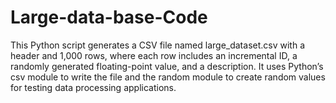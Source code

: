 # Large-data-base-Code
This Python script generates a CSV file named large_dataset.csv with a header and 1,000 rows, where each row includes an incremental ID, a randomly generated floating-point value, and a description. It uses Python’s csv module to write the file and the random module to create random values for testing data processing applications.
